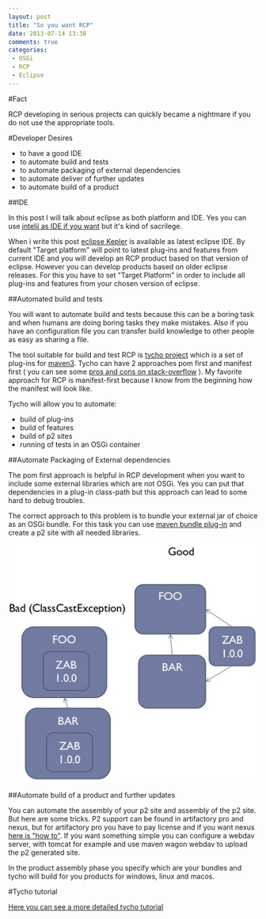 ```yaml
---
layout: post
title: "So you want RCP"
date: 2013-07-14 13:38
comments: true
categories:
 - OSGi
 - RCP
 - Eclipse
---
```


#Fact

RCP developing in serious projects can quickly became a nightmare if you do not use the appropriate tools.

#Developer Desires

 * to have a good IDE
 * to automate build and tests
 * to automate packaging of external dependencies
 * to automate deliver of further updates
 * to automate build of a product

<!-- more -->

##IDE

In this post I will talk about eclipse as both platform and IDE. Yes you can use [intelij as IDE if you want][intelij] but it's kind of sacrilege.

When i write this post [eclipse Kepler][Kepler] is available as latest eclipse IDE. By default "Target platform" will point to latest plug-ins and features from current IDE and you will develop an RCP product based on that version of eclipse. However you can develop products based on older eclipse releases. For this you have to set "Target Platform" in order to include all plug-ins and features from your chosen version of eclipse.

##Automated build and tests

You will want to automate build and tests because this can be a boring task and when humans are doing boring tasks they make mistakes. Also if you have an configuration file you can transfer build knowledge to other people as easy as sharing a file.

The tool suitable for build and test RCP is [tycho project][tycho] which is a set of plug-ins for [maven3][maven3]. Tycho can have 2 approaches pom first and manifest first ( you can see some [pros and cons on stack-overflow][manifest-first-vs-pom-first] ). My favorite approach for RCP is manifest-first because I know from the beginning how the manifest will look like.

Tycho will allow you to automate:

 - build of plug-ins
 - build of features
 - build of p2 sites
 - running of tests in an OSGi container

##Automate Packaging of External dependencies

The pom first approach is helpful in RCP development when you want to include some external libraries which are not OSGi. Yes you can put that dependencies in a plug-in class-path but this approach can lead to some hard to debug troubles.

The correct approach to this problem is to bundle your external jar of choice as an OSGi bundle. For this task you can use [maven bundle plug-in][maven-bundle] and create a p2 site with all needed libraries.

![Class Cast Trouble](/resources/trouble-osgi-library-inclusion.png)

##Automate build of a product and further updates 

You can automate the assembly of your p2 site and assembly of the p2 site. But here are some tricks. P2 support can be found in artifactory pro and nexus, but for artifactory pro you have to pay license and if you want nexus [here is "how to"][nexus-p2]. If you want something simple you can configure a webdav server, with tomcat for example and use maven wagon webdav to upload the p2 generated site.

In the product assembly phase you specify which are your bundles and tycho will build for you products for windows, linux and macos.

#Tycho tutorial

[Here you can see a more detailed tycho tutorial][tycho-tutorial]

[intelij]: http://www.jetbrains.com/idea/documentation/usingIDEAforEclipse.html "RCP with intelij"
[Kepler]: http://eclipse.org/kepler/ "Eclipse Kepler"
[tycho]: http://eclipse.org/tycho/ "Tycho Project"
[maven3]: http://maven.apache.org/ref/3.0/ "Maven"
[manifest-first-vs-pom-first]: http://stackoverflow.com/questions/11373009/should-i-use-pom-first-or-manifest-first-when-developing-osgi-application-with-m "Pom first vs Manifest First"
[maven-bundle]: http://felix.apache.org/site/apache-felix-maven-bundle-plugin-bnd.html "Maven Bundle Plugin"
[nexus-p2]: http://mrexception.blogspot.ro/2012/04/p2-support-for-nexus-oss.html "Nexus p2 support"
[tycho-tutorial]: http://codeandme.blogspot.ro/2012/12/tycho-build-1-building-plug-ins.html "Tycho tutorial"
